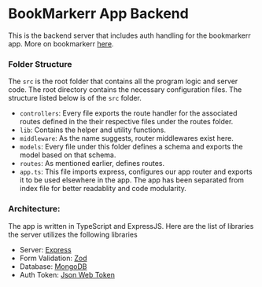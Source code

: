 # BookMarkerr App Backend

This is the backend server that includes auth handling for the bookmarkerr app. More on bookmarkerr [here]().

### Folder Structure

The `src` is the root folder that contains all the program logic and server code. The root directory contains the necessary configuration files. The structure listed below is of the `src` folder.

- `controllers`: Every file exports the route handler for the associated routes defined in the their respective files under the routes folder.
- `lib`: Contains the helper and utility functions.
- `middleware`: As the name suggests, router middlewares exist here.
- `models`: Every file under this folder defines a schema and exports the model based on that schema.
- `routes`: As mentioned earlier, defines routes.
- `app.ts`: This file imports express, configures our app router and exports it to be used elsewhere in the app. The app has been separated from index file for better readablity and code modularity.

### Architecture:

The app is written in TypeScript and ExpressJS. Here are the list of libraries the server utilizes the following libraries

- Server: [Express](https://expressjs.com/)
- Form Validation: [Zod](zod.dev/)
- Database: [MongoDB](https://www.mongodb.com/docs/manual/installation/)
- Auth Token: [Json Web Token](https://jwt.io/introduction)
